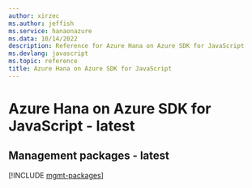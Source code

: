 ```yaml
---
author: xirzec
ms.author: jeffish
ms.service: hanaonazure
ms.data: 10/14/2022
description: Reference for Azure Hana on Azure SDK for JavaScript
ms.devlang: javascript
ms.topic: reference
title: Azure Hana on Azure SDK for JavaScript
---
```

# Azure Hana on Azure SDK for JavaScript - latest

## Management packages - latest
[!INCLUDE [mgmt-packages](hana-on-azure-mgmt-index.md)]